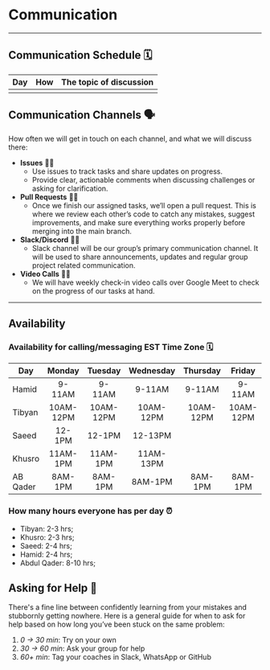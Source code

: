 <!--
    this template is for inspiration, feel free to change it however you like!

    Careful! be sure to protect your privacy when filling out this document
        everything you write here will be public
        so share only what you are comfortable sharing online
        you can share the rest in confidence with you group by another channel
-->

# Communication

---

## Communication Schedule 🗓️

| Day    | How | The topic of discussion |
| :----: | :-: | ----------------------: |
|        |     |                         |

## Communication Channels 🗣️

How often we will get in touch on each channel, and what we will discuss there:

- **Issues** 🧑‍💻
  - Use issues to track tasks and share updates on progress.
  - Provide clear, actionable comments when discussing challenges or asking for clarification.
- **Pull Requests** 🧑‍💻
  - Once we finish our assigned tasks, we’ll open a pull request.
This is where we review each other’s code to catch any mistakes,
suggest improvements, and make sure everything works properly before merging
into the main branch.
- **Slack/Discord** 🧑‍💻
  - Slack channel will be our group’s primary communication channel.
It will be used to share announcements, updates and regular group project
related communication.
- **Video Calls** 🧑‍💻
  - We will have weekly check-in video calls over Google Meet to
check on the progress of our tasks at hand.

---

## Availability

### Availability for calling/messaging EST Time Zone 🗓️

| Day    | Monday | Tuesday | Wednesday | Thursday | Friday | Saturday | Sunday |
| ------ | :----: | :-----: | :-------: | :------: | :----: | :------: | :----: |
| Hamid  | 9-11AM |  9-11AM |   9-11AM  |  9-11AM  | 9-11AM |  9-11AM  | 9-11AM |
| Tibyan |10AM-12PM|10AM-12PM|10AM-12PM |10AM-12PM |10AM-12PM| All day | All day|
| Saeed  | 12-1PM |  12-1PM |  12-13PM  |          |        | 9AM-13PM | 12-13PM|
| Khusro |11AM-1PM| 11AM-1PM| 11AM-13PM |          |        |After 6AM |After 6AM|
|AB Qader| 8AM-1PM| 8AM-1PM |  8AM-1PM  |  8AM-1PM | 8AM-1PM| Flexible |Flexible|

### How many hours everyone has per day ⏰

- Tibyan: 2-3 hrs;
- Khusro: 2-3 hrs;
- Saeed: 2-4 hrs;
- Hamid: 2-4 hrs;
- Abdul Qader: 8-10 hrs;

## Asking for Help 🤝

There's a fine line between confidently learning from your mistakes and
stubbornly getting nowhere. Here is a general guide for when to ask for help
based on how long you’ve been stuck on the same problem:

1. _0 → 30 min_: Try on your own
2. _30 → 60 min_: Ask your group for help
3. _60+ min_: Tag your coaches in Slack, WhatsApp or GitHub
